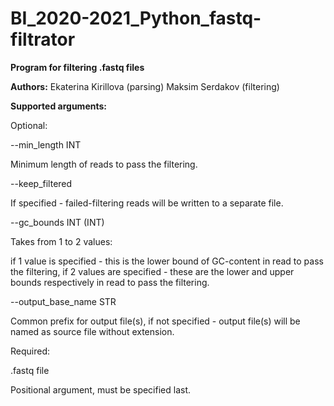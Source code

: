 # BI_2020-2021_Python_fastq-filtrator

**Program for filtering .fastq files**

**Authors:** Ekaterina Kirillova (parsing)
         Maksim Serdakov (filtering)
         
**Supported arguments:**

Optional:

--min_length INT

Minimum length of reads to pass the filtering.

--keep_filtered

If specified - failed-filtering reads will be written to a separate file.

--gc_bounds INT (INT)

Takes from 1 to 2 values:

if 1 value is specified - this is the lower bound of GC-content in read to pass the filtering,
if 2 values are specified - these are the lower and upper bounds respectively in read to pass the filtering.

--output_base_name STR

Common prefix for output file(s),
if not specified - output file(s) will be named as source file without extension.

Required:

.fastq file

Positional argument, must be specified last.
